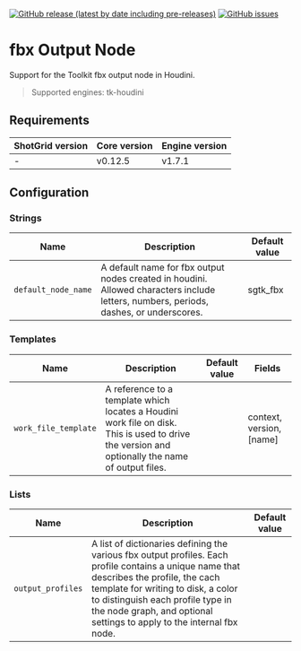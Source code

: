 [![GitHub release (latest by date including pre-releases)](https://img.shields.io/github/v/release/nfa-vfxim/tk-houdini-fbxnode?include_prereleases)](https://github.com/nfa-vfxim/tk-houdini-fbxnode) 
[![GitHub issues](https://img.shields.io/github/issues/nfa-vfxim/tk-houdini-fbxnode)](https://github.com/nfa-vfxim/tk-houdini-fbxnode/issues) 


# fbx Output Node

Support for the Toolkit fbx output node in Houdini.

> Supported engines: tk-houdini

## Requirements

| ShotGrid version | Core version | Engine version |
|------------------|--------------|----------------|
| -                | v0.12.5      | v1.7.1         |

## Configuration

### Strings

| Name                | Description                                                                                                                           | Default value |
|---------------------|---------------------------------------------------------------------------------------------------------------------------------------|---------------|
| `default_node_name` | A default name for fbx output nodes created in houdini. Allowed characters include letters, numbers, periods, dashes, or underscores. | sgtk_fbx      |


### Templates

| Name                 | Description                                                                                                                                      | Default value | Fields                   |
|----------------------|--------------------------------------------------------------------------------------------------------------------------------------------------|---------------|--------------------------|
| `work_file_template` | A reference to a template which locates a Houdini work file on disk.  This is used to drive the version and optionally the name of output files. |               | context, version, [name] |


### Lists

| Name              | Description                                                                                                                                                                                                                                                                                  | Default value |
|-------------------|----------------------------------------------------------------------------------------------------------------------------------------------------------------------------------------------------------------------------------------------------------------------------------------------|---------------|
| `output_profiles` | A list of dictionaries defining the various fbx output profiles. Each profile contains a unique name that describes the profile, the cach template for writing to disk, a color to distinguish each profile type in the node graph, and optional settings to apply to the internal fbx node. |               |


